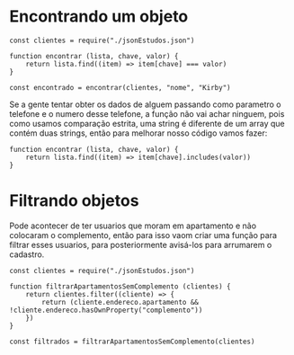 # Encontrando um objeto

    const clientes = require("./jsonEstudos.json")

    function encontrar (lista, chave, valor) {
        return lista.find((item) => item[chave] === valor)
    }

    const encontrado = encontrar(clientes, "nome", "Kirby")

Se a gente tentar obter os dados de alguem passando como parametro o telefone e o numero desse telefone, a função não vai achar ninguem, pois como usamos comparação estrita, uma string é diferente de um array que contém duas strings, então para melhorar nosso código vamos fazer:

    function encontrar (lista, chave, valor) {
        return lista.find((item) => item[chave].includes(valor))
    }

# Filtrando objetos

Pode acontecer de ter usuarios que moram em apartamento e não colocaram o complemento, então para isso vaom criar uma função para filtrar esses usuarios, para posteriormente avisá-los para arrumarem o cadastro.

    const clientes = require("./jsonEstudos.json")

    function filtrarApartamentosSemComplemento (clientes) {
        return clientes.filter((cliente) => {
            return (cliente.endereco.apartamento && !cliente.endereco.hasOwnProperty("complemento"))
        })
    }

    const filtrados = filtrarApartamentosSemComplemento(clientes)

